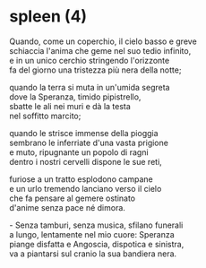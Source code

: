 # spleen (4)

Quando, come un coperchio, il cielo basso e greve    
schiaccia l'anima che geme nel suo tedio infinito,   
e in un unico cerchio stringendo l'orizzonte    
fa del giorno una tristezza più nera della notte;   

quando la terra si muta in un'umida segreta   
dove la Speranza, timido pipistrello,   
sbatte le ali nei muri e dà la testa    
nel soffitto marcito;   

quando le strisce immense della pioggia   
sembrano le inferriate d'una vasta prigione   
e muto, ripugnante un popolo di ragni   
dentro i nostri cervelli dispone le sue reti,   

furiose a un tratto esplodono campane   
e un urlo tremendo lanciano verso il cielo  
che fa pensare al gemere ostinato   
d'anime senza pace né dimora.   

\- Senza tamburi, senza musica, sfilano funerali  
a lungo, lentamente nel mio cuore: Speranza  
piange disfatta e Angoscia, dispotica e sinistra,   
va a piantarsi sul cranio la sua bandiera nera.  